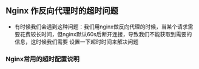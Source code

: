 ## Nginx 作反向代理时的超时问题
- 有时候我们会遇到这种问题：我们用nginx做反向代理的时候，当某个请求需要花费较长时间，但nginx默认60s后断开连接，导致我们不能获取到需要的信息，这时候我们需要
设置一下超时时间来解决问题

### Nginx常用的超时配置说明
